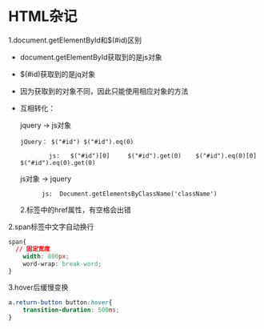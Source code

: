 # HTML杂记

1.document.getElementById和$(#id)区别

- document.getElementById获取到的是js对象

- $(#id)获取到的是jq对象

- 因为获取到的对象不同，因此只能使用相应对象的方法

- 互相转化：

   jquery -> js对象

      jQuery： $("#id") $("#id").eq(0)
   
              js:   $("#id")[0]     $("#id").get(0)    $("#id").eq(0)[0]   $("#id").eq(0).get(0)

   js对象 -> jquery

            js:  Document.getElementsByClassName('className')

  2.标签<a>中的href属性，有空格会出错

2.span标签中文字自动换行

```css
span{
  // 固定宽度
	width: 800px;
	word-wrap: break-word;
}
```

3.hover后缓慢变换

```css
a.return-button button:hover{
	transition-duration: 500ms;
}
```

